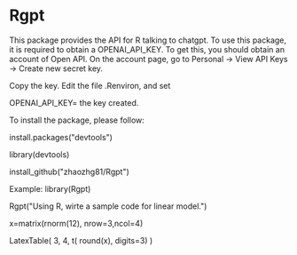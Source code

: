 # Rgpt


This package provides the API for R talking to chatgpt. To use this package, it is required to obtain a OPENAI_API_KEY. To get this, you should obtain an account of Open API. On the account page, go to 
Personal -> View API Keys -> Create new secret key. 

Copy the key. 
Edit the file .Renviron, and set 

OPENAI_API_KEY= the key created.

To install the package, please follow:

	
install.packages("devtools")

library(devtools)

install_github("zhaozhg81/Rgpt")


Example:
library(Rgpt)

Rgpt("Using R, wirte a sample code for linear model.")

x=matrix(rnorm(12), nrow=3,ncol=4) 

LatexTable( 3, 4, t( round(x), digits=3) )
